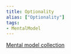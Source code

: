 ```yaml
---
title: Optionality
alias: ["Optionality"]
tags:
- MentalModel
---
```

[Mental model collection](notes/Mental%20model%20collection.md)